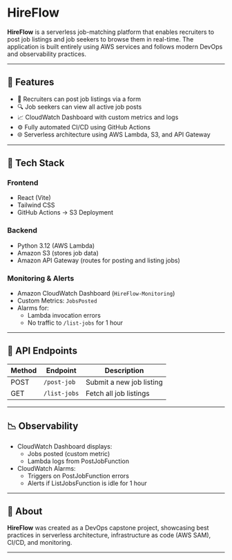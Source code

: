 # HireFlow

**HireFlow** is a serverless job-matching platform that enables recruiters to post job listings and job seekers to browse them in real-time. The application is built entirely using AWS services and follows modern DevOps and observability practices.

---

## 🧩 Features

- 🎯 Recruiters can post job listings via a form
- 🔍 Job seekers can view all active job posts
- 📈 CloudWatch Dashboard with custom metrics and logs
- ⚙️ Fully automated CI/CD using GitHub Actions
- 🌐 Serverless architecture using AWS Lambda, S3, and API Gateway

---

## 🔧 Tech Stack

### Frontend
- React (Vite)
- Tailwind CSS
- GitHub Actions → S3 Deployment

### Backend
- Python 3.12 (AWS Lambda)
- Amazon S3 (stores job data)
- Amazon API Gateway (routes for posting and listing jobs)

### Monitoring & Alerts
- Amazon CloudWatch Dashboard (`HireFlow-Monitoring`)
- Custom Metrics: `JobsPosted`
- Alarms for:
  - Lambda invocation errors
  - No traffic to `/list-jobs` for 1 hour

---

## 🚀 API Endpoints

| Method | Endpoint         | Description              |
|--------|------------------|--------------------------|
| POST   | `/post-job`      | Submit a new job listing |
| GET    | `/list-jobs`     | Fetch all job listings   |

---

## 📉 Observability

- CloudWatch Dashboard displays:
  - Jobs posted (custom metric)
  - Lambda logs from PostJobFunction
- CloudWatch Alarms:
  - Triggers on PostJobFunction errors
  - Alerts if ListJobsFunction is idle for 1 hour

---

## 🙌 About

**HireFlow** was created as a DevOps capstone project, showcasing best practices in serverless architecture, infrastructure as code (AWS SAM), CI/CD, and monitoring.

---

